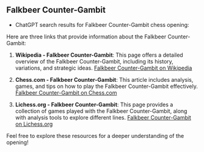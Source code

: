## Falkbeer Counter-Gambit

 + ChatGPT search results for Falkbeer Counter-Gambit chess opening:

Here are three links that provide information about the Falkbeer Counter-Gambit:

1. **Wikipedia - Falkbeer Counter-Gambit**: This page offers a detailed overview of the Falkbeer Counter-Gambit, including its history, variations, and strategic ideas.
   [Falkbeer Counter-Gambit on Wikipedia](https://en.wikipedia.org/wiki/Falkbeer_Counter-Gambit)

2. **Chess.com - Falkbeer Counter-Gambit**: This article includes analysis, games, and tips on how to play the Falkbeer Counter-Gambit effectively.
   [Falkbeer Counter-Gambit on Chess.com](https://www.chess.com/openings/Falkbeer-Counter-Gambit)

3. **Lichess.org - Falkbeer Counter-Gambit**: This page provides a collection of games played with the Falkbeer Counter-Gambit, along with analysis tools to explore different lines.
   [Falkbeer Counter-Gambit on Lichess.org](https://lichess.org/opening/Falkbeer_Counter-Gambit)

Feel free to explore these resources for a deeper understanding of the opening!